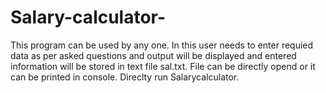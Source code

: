 # Salary-calculator-
This program can be used by any one.
In this user needs to enter requied data as per asked questions and output will be displayed and entered information will be stored in text file sal.txt.
File can be directly opend or it can be printed in console.
Direclty run Salarycalculator.
